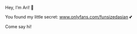 Hey, I’m Ari! 🤗 

You found my little secret: www.onlyfans.com/funsizedasian 💕 

Come say hi!

<!---
asiangirlari/asiangirlari is a ✨ special ✨ repository because its `README.md` (this file) appears on your GitHub profile.
You can click the Preview link to take a look at your changes.
--->
